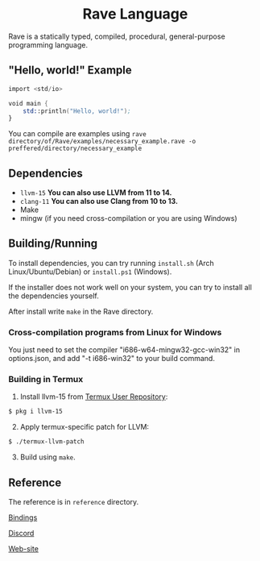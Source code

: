 <h1 align="center">Rave Language</h1>

Rave is a statically typed, compiled, procedural, general-purpose programming language.

## "Hello, world!" Example

```nasm
import <std/io>

void main {
    std::println("Hello, world!");
}
```

You can compile are examples using `rave directory/of/Rave/examples/necessary_example.rave -o preffered/directory/necessary_example`

## Dependencies

* `llvm-15`
**You can also use LLVM from 11 to 14.**
* `clang-11`
**You can also use Clang from 10 to 13.**
* Make
* mingw (if you need cross-compilation or you are using Windows)

## Building/Running

To install dependencies, you can try running `install.sh` (Arch Linux/Ubuntu/Debian) or `install.ps1` (Windows).

If the installer does not work well on your system, you can try to install all the dependencies yourself.

After install write `make` in the Rave directory.

### Cross-compilation programs from Linux for Windows

You just need to set the compiler "i686-w64-mingw32-gcc-win32" in options.json, and add "-t i686-win32" to your build command.

### Building in Termux

1. Install llvm-15 from [Termux User Repository](https://github.com/termux-user-repository/tur):
```bash
$ pkg i llvm-15
```
2. Apply termux-specific patch for LLVM:
```bash
$ ./termux-llvm-patch
```
3. Build using `make`.

## Reference

The reference is in `reference` directory.

<a href="https://github.com/Ttimofeyka/Rave/blob/main/bindings.md">Bindings</a>

<a href="https://discord.gg/AfEtyArvsM">Discord</a>

<a href="https://ravelang.space">Web-site</a>

